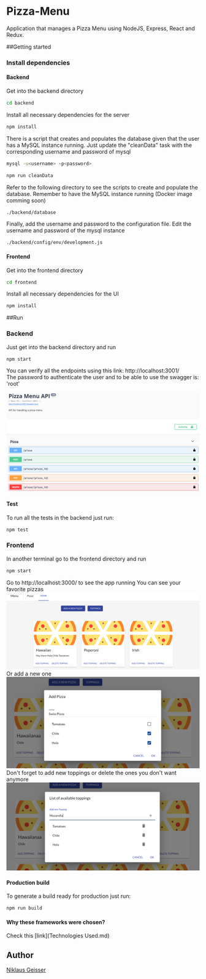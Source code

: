# Pizza-Menu
Application that manages a Pizza Menu using NodeJS, Express, React and Redux.

##Getting started 
### Install dependencies 
#### Backend 
Get into the backend directory
```bash
cd backend
```

Install all necessary dependencies for the server
```bash
npm install
```
There is a script that creates and populates the database given that the user has a MySQL instance running. 
Just update the "cleanData" task with the corresponding username and password of mysql
```bash
mysql -u<username> -p<password>
```
```bash
npm run cleanData
```
Refer to the following directory to see the scripts to create and populate the database. Remember to have the MySQL instance running (Docker image comming soon)
```bash
./backend/database
```

Finally, add the username and password to the configuration file. Edit the username and password of the mysql instance
```bash
./backend/config/env/development.js
```

#### Frontend 
Get into the frontend directory
```bash
cd frontend
```
Install all necessary dependencies for the UI
```bash
npm install
```

##Run
### Backend 
Just get into the backend directory and run
```bash
npm start
```

You can verify all the endpoints using this link:
http://localhost:3001/ <br />
The password to authenticate the user and to be able to use the swagger is: 'root'

![alt text](images/swagger.png)

#### Test 
To run all the tests in the backend just run:
 ```bash
 npm test
 ```
### Frontend 
In another terminal go to the frontend directory and run

```bash
npm start
```

Go to http://localhost:3000/ to see the app running
You can see your favorite pizzas
![alt text](images/pizza.png)
Or add a new one
![alt text](images/addPizza.png)
Don't forget to add new toppings or delete the ones you don't want anymore 
![alt text](images/toppings.png)
#### Production build 
To generate a build ready for production just run:
 ```bash
 npm run build
 ```
#### Why these frameworks were chosen?
Check this
[link](Technologies Used.md)
## Author
[Niklaus Geisser](https://github.com/nik1168)
